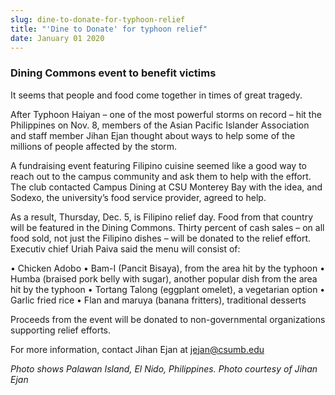 ```yaml
---
slug: dine-to-donate-for-typhoon-relief
title: "'Dine to Donate' for typhoon relief"
date: January 01 2020
---
```


 
<h3>Dining Commons event to benefit victims</h3>
<p>It seems that people and food come together in times of great tragedy.</p>
<p>
  After Typhoon Haiyan – one of the most powerful storms on record – hit the
  Philippines on Nov. 8, members of the Asian Pacific Islander Association and
  staff member Jihan Ejan thought about ways to help some of the millions of
  people affected by the storm.
</p>
<p>
  A fundraising event featuring Filipino cuisine seemed like a good way to reach
  out to the campus community and ask them to help with the effort. The club
  contacted Campus Dining at CSU Monterey Bay with the idea, and Sodexo, the
  university’s food service provider, agreed to help.
</p>
<p>
  As a result, Thursday, Dec. 5, is Filipino relief day. Food from that country
  will be featured in the Dining Commons. Thirty percent of cash sales – on all
  food sold, not just the Filipino dishes – will be donated to the relief
  effort. Executiv chief Uriah Paiva said the menu will consist of:
</p>
<p>
  • Chicken Adobo • Bam-I (Pancit Bisaya), from the area hit by the typhoon •
  Humba (braised pork belly with sugar), another popular dish from the area hit
  by the typhoon • Tortang Talong (eggplant omelet), a vegetarian option •
  Garlic fried rice • Flan and maruya (banana fritters), traditional desserts
</p>
<p>
  Proceeds from the event will be donated to non-governmental organizations
  supporting relief efforts.
</p>
<p>
  For more information, contact Jihan Ejan at
  <a
    href="&#109;&#x61;&#105;&#x6c;&#116;&#x6f;&#58;&#x6a;&#101;&#x6a;&#97;&#x6e;&#64;&#x63;s&#117;&#x6d;&#98;&#x2e;&#101;&#x64;&#117;"
    >jejan@csumb.edu</a
  >
</p>
<p>
  <em
    >Photo shows Palawan Island, El Nido, Philippines. Photo courtesy of Jihan
    Ejan</em
  >
</p>
 
